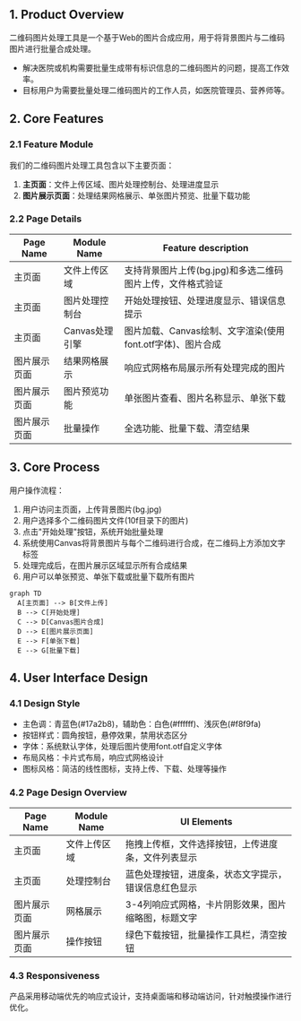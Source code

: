 ## 1. Product Overview
二维码图片处理工具是一个基于Web的图片合成应用，用于将背景图片与二维码图片进行批量合成处理。
- 解决医院或机构需要批量生成带有标识信息的二维码图片的问题，提高工作效率。
- 目标用户为需要批量处理二维码图片的工作人员，如医院管理员、营养师等。

## 2. Core Features

### 2.1 Feature Module
我们的二维码图片处理工具包含以下主要页面：
1. **主页面**：文件上传区域、图片处理控制台、处理进度显示
2. **图片展示页面**：处理结果网格展示、单张图片预览、批量下载功能

### 2.2 Page Details

| Page Name | Module Name | Feature description |
|-----------|-------------|---------------------|
| 主页面 | 文件上传区域 | 支持背景图片上传(bg.jpg)和多选二维码图片上传，文件格式验证 |
| 主页面 | 图片处理控制台 | 开始处理按钮、处理进度显示、错误信息提示 |
| 主页面 | Canvas处理引擎 | 图片加载、Canvas绘制、文字渲染(使用font.otf字体)、图片合成 |
| 图片展示页面 | 结果网格展示 | 响应式网格布局展示所有处理完成的图片 |
| 图片展示页面 | 图片预览功能 | 单张图片查看、图片名称显示、单张下载 |
| 图片展示页面 | 批量操作 | 全选功能、批量下载、清空结果 |

## 3. Core Process

用户操作流程：
1. 用户访问主页面，上传背景图片(bg.jpg)
2. 用户选择多个二维码图片文件(10f目录下的图片)
3. 点击"开始处理"按钮，系统开始批量处理
4. 系统使用Canvas将背景图片与每个二维码进行合成，在二维码上方添加文字标签
5. 处理完成后，在图片展示区域显示所有合成结果
6. 用户可以单张预览、单张下载或批量下载所有图片

```mermaid
graph TD
  A[主页面] --> B[文件上传]
  B --> C[开始处理]
  C --> D[Canvas图片合成]
  D --> E[图片展示页面]
  E --> F[单张下载]
  E --> G[批量下载]
```

## 4. User Interface Design

### 4.1 Design Style
- 主色调：青蓝色(#17a2b8)，辅助色：白色(#ffffff)、浅灰色(#f8f9fa)
- 按钮样式：圆角按钮，悬停效果，禁用状态区分
- 字体：系统默认字体，处理后图片使用font.otf自定义字体
- 布局风格：卡片式布局，响应式网格设计
- 图标风格：简洁的线性图标，支持上传、下载、处理等操作

### 4.2 Page Design Overview

| Page Name | Module Name | UI Elements |
|-----------|-------------|-------------|
| 主页面 | 文件上传区域 | 拖拽上传框，文件选择按钮，上传进度条，文件列表显示 |
| 主页面 | 处理控制台 | 蓝色处理按钮，进度条，状态文字提示，错误信息红色显示 |
| 图片展示页面 | 网格展示 | 3-4列响应式网格，卡片阴影效果，图片缩略图，标题文字 |
| 图片展示页面 | 操作按钮 | 绿色下载按钮，批量操作工具栏，清空按钮 |

### 4.3 Responsiveness
产品采用移动端优先的响应式设计，支持桌面端和移动端访问，针对触摸操作进行优化。